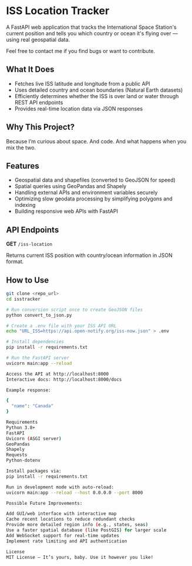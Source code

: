 # ISS Location Tracker

A FastAPI web application that tracks the International Space Station's current position and tells you which country or ocean it's flying over — using real geospatial data.

Feel free to contact me if you find bugs or want to contribute.

## What It Does

- Fetches live ISS latitude and longitude from a public API
- Uses detailed country and ocean boundaries (Natural Earth datasets)
- Efficiently determines whether the ISS is over land or water through REST API endpoints
- Provides real-time location data via JSON responses

## Why This Project?

Because I’m curious about space. And code. And what happens when you mix the two.

## Features

- Geospatial data and shapefiles (converted to GeoJSON for speed)
- Spatial queries using GeoPandas and Shapely
- Handling external APIs and environment variables securely
- Optimizing slow geodata processing by simplifying polygons and indexing
- Building responsive web APIs with FastAPI

## API Endpoints

**GET** `/iss-location`

Returns current ISS position with country/ocean information in JSON format.

## How to Use

```bash
git clone <repo_url>
cd isstracker

# Run conversion script once to create GeoJSON files
python convert_to_json.py

# Create a .env file with your ISS API URL
echo "URL_ISS=https://api.open-notify.org/iss-now.json" > .env

# Install dependencies
pip install -r requirements.txt

# Run the FastAPI server
uvicorn main:app --reload

Access the API at http://localhost:8000
Interactive docs: http://localhost:8000/docs

Example response:

{
  "name": "Canada"
}

Requirements
Python 3.8+
FastAPI
Uvicorn (ASGI server)
GeoPandas
Shapely
Requests
Python-dotenv

Install packages via:
pip install -r requirements.txt

Run in development mode with auto-reload:
uvicorn main:app --reload --host 0.0.0.0 --port 8000

Possible Future Improvements:

Add GUI/web interface with interactive map
Cache recent locations to reduce redundant checks
Provide more detailed region info (e.g., states, seas)
Use a faster spatial database (like PostGIS) for larger scale
Add WebSocket support for real-time updates
Implement rate limiting and API authentication

License
MIT License — It’s yours, baby. Use it however you like!

